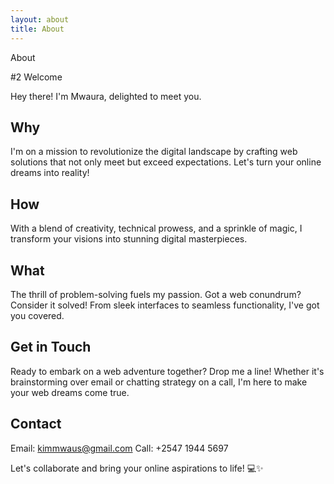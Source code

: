 ```yaml
---
layout: about
title: About
---
```


About

#2 Welcome

Hey there! I'm Mwaura, delighted to meet you.

## Why

I'm on a mission to revolutionize the digital landscape by crafting web solutions that not only meet but exceed expectations. Let's turn your online dreams into reality!

## How

With a blend of creativity, technical prowess, and a sprinkle of magic, I transform your visions into stunning digital masterpieces.

## What

The thrill of problem-solving fuels my passion. Got a web conundrum? Consider it solved! From sleek interfaces to seamless functionality, I've got you covered.

## Get in Touch

Ready to embark on a web adventure together? Drop me a line! Whether it's brainstorming over email or chatting strategy on a call, I'm here to make your web dreams come true.

## Contact

Email: kimmwaus@gmail.com
Call: +2547 1944 5697

Let's collaborate and bring your online aspirations to life! 💻✨


